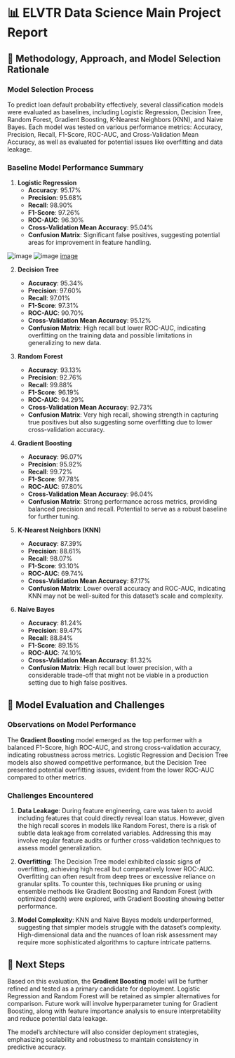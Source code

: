 # 📊 ELVTR Data Science Main Project Report

## 🧠 Methodology, Approach, and Model Selection Rationale

### Model Selection Process
To predict loan default probability effectively, several classification models were evaluated as baselines, including Logistic Regression, Decision Tree, Random Forest, Gradient Boosting, K-Nearest Neighbors (KNN), and Naive Bayes. Each model was tested on various performance metrics: Accuracy, Precision, Recall, F1-Score, ROC-AUC, and Cross-Validation Mean Accuracy, as well as evaluated for potential issues like overfitting and data leakage.

### Baseline Model Performance Summary

1. **Logistic Regression**
   - **Accuracy**: 95.17%
   - **Precision**: 95.68%
   - **Recall**: 98.90%
   - **F1-Score**: 97.26%
   - **ROC-AUC**: 96.30%
   - **Cross-Validation Mean Accuracy**: 95.04%
   - **Confusion Matrix**: Significant false positives, suggesting potential areas for improvement in feature handling.

  ![image](https://github.com/user-attachments/assets/841f6e24-2e42-4708-b484-05d4adbefe86) ![image](https://github.com/user-attachments/assets/e8e4fe41-0521-402f-89d3-b97ce9d6da90)
  [image](https://github.com/user-attachments/assets/a524526d-4950-4d8f-bbc6-e29c062a88a1)

2. **Decision Tree**
   - **Accuracy**: 95.34%
   - **Precision**: 97.60%
   - **Recall**: 97.01%
   - **F1-Score**: 97.31%
   - **ROC-AUC**: 90.70%
   - **Cross-Validation Mean Accuracy**: 95.12%
   - **Confusion Matrix**: High recall but lower ROC-AUC, indicating overfitting on the training data and possible limitations in generalizing to new data.

3. **Random Forest**
   - **Accuracy**: 93.13%
   - **Precision**: 92.76%
   - **Recall**: 99.88%
   - **F1-Score**: 96.19%
   - **ROC-AUC**: 94.29%
   - **Cross-Validation Mean Accuracy**: 92.73%
   - **Confusion Matrix**: Very high recall, showing strength in capturing true positives but also suggesting some overfitting due to lower cross-validation accuracy.

4. **Gradient Boosting**
   - **Accuracy**: 96.07%
   - **Precision**: 95.92%
   - **Recall**: 99.72%
   - **F1-Score**: 97.78%
   - **ROC-AUC**: 97.80%
   - **Cross-Validation Mean Accuracy**: 96.04%
   - **Confusion Matrix**: Strong performance across metrics, providing balanced precision and recall. Potential to serve as a robust baseline for further tuning.

5. **K-Nearest Neighbors (KNN)**
   - **Accuracy**: 87.39%
   - **Precision**: 88.61%
   - **Recall**: 98.07%
   - **F1-Score**: 93.10%
   - **ROC-AUC**: 69.74%
   - **Cross-Validation Mean Accuracy**: 87.17%
   - **Confusion Matrix**: Lower overall accuracy and ROC-AUC, indicating KNN may not be well-suited for this dataset’s scale and complexity.

6. **Naive Bayes**
   - **Accuracy**: 81.24%
   - **Precision**: 89.47%
   - **Recall**: 88.84%
   - **F1-Score**: 89.15%
   - **ROC-AUC**: 74.10%
   - **Cross-Validation Mean Accuracy**: 81.32%
   - **Confusion Matrix**: High recall but lower precision, with a considerable trade-off that might not be viable in a production setting due to high false positives.

## 📝 Model Evaluation and Challenges

### Observations on Model Performance
The **Gradient Boosting** model emerged as the top performer with a balanced F1-Score, high ROC-AUC, and strong cross-validation accuracy, indicating robustness across metrics. Logistic Regression and Decision Tree models also showed competitive performance, but the Decision Tree presented potential overfitting issues, evident from the lower ROC-AUC compared to other metrics.

### Challenges Encountered
1. **Data Leakage**: During feature engineering, care was taken to avoid including features that could directly reveal loan status. However, given the high recall scores in models like Random Forest, there is a risk of subtle data leakage from correlated variables. Addressing this may involve regular feature audits or further cross-validation techniques to assess model generalization.

2. **Overfitting**: The Decision Tree model exhibited classic signs of overfitting, achieving high recall but comparatively lower ROC-AUC. Overfitting can often result from deep trees or excessive reliance on granular splits. To counter this, techniques like pruning or using ensemble methods like Gradient Boosting and Random Forest (with optimized depth) were explored, with Gradient Boosting showing better performance.

3. **Model Complexity**: KNN and Naive Bayes models underperformed, suggesting that simpler models struggle with the dataset’s complexity. High-dimensional data and the nuances of loan risk assessment may require more sophisticated algorithms to capture intricate patterns.

## 🚀 Next Steps
Based on this evaluation, the **Gradient Boosting** model will be further refined and tested as a primary candidate for deployment. Logistic Regression and Random Forest will be retained as simpler alternatives for comparison. Future work will involve hyperparameter tuning for Gradient Boosting, along with feature importance analysis to ensure interpretability and reduce potential data leakage.

The model’s architecture will also consider deployment strategies, emphasizing scalability and robustness to maintain consistency in predictive accuracy.
